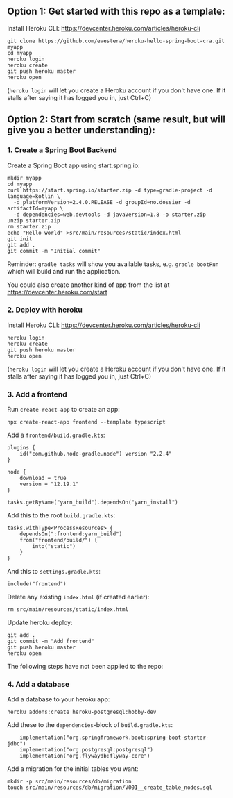 ## Option 1: Get started with this repo as a template:

Install Heroku CLI: https://devcenter.heroku.com/articles/heroku-cli

```
git clone https://github.com/evestera/heroku-hello-spring-boot-cra.git myapp
cd myapp
heroku login
heroku create
git push heroku master
heroku open
```

(`heroku login` will let you create a Heroku account if you don't have one.
If it stalls after saying it has logged you in, just Ctrl+C)


## Option 2: Start from scratch (same result, but will give you a better understanding):

### 1. Create a Spring Boot Backend

Create a Spring Boot app using start.spring.io:

```
mkdir myapp
cd myapp
curl https://start.spring.io/starter.zip -d type=gradle-project -d language=kotlin \
  -d platformVersion=2.4.0.RELEASE -d groupId=no.dossier -d artifactId=myapp \
  -d dependencies=web,devtools -d javaVersion=1.8 -o starter.zip
unzip starter.zip
rm starter.zip
echo "Hello world" >src/main/resources/static/index.html
git init
git add .
git commit -m "Initial commit"
```

Reminder: `gradle tasks` will show you available tasks, e.g. `gradle bootRun`
which will build and run the application.

You could also create another kind of app from the list at
https://devcenter.heroku.com/start

### 2. Deploy with heroku

Install Heroku CLI: https://devcenter.heroku.com/articles/heroku-cli

```
heroku login
heroku create
git push heroku master
heroku open
```

(`heroku login` will let you create a Heroku account if you don't have one.
If it stalls after saying it has logged you in, just Ctrl+C)

### 3. Add a frontend

Run `create-react-app` to create an app:

```
npx create-react-app frontend --template typescript
```

Add a `frontend/build.gradle.kts`:

```
plugins {
    id("com.github.node-gradle.node") version "2.2.4"
}

node {
    download = true
    version = "12.19.1"
}

tasks.getByName("yarn_build").dependsOn("yarn_install")
```

Add this to the root `build.gradle.kts`:

```
tasks.withType<ProcessResources> {
    dependsOn(":frontend:yarn_build")
    from("frontend/build/") {
        into("static")
    }
}
```

And this to `settings.gradle.kts`:

```
include("frontend")
```

Delete any existing `index.html` (if created earlier):

```
rm src/main/resources/static/index.html
```

Update heroku deploy:

```
git add .
git commit -m "Add frontend"
git push heroku master
heroku open
```

The following steps have not been applied to the repo:

### 4. Add a database

Add a database to your heroku app:

```
heroku addons:create heroku-postgresql:hobby-dev
```

Add these to the `dependencies`-block of `build.gradle.kts`:

```
    implementation("org.springframework.boot:spring-boot-starter-jdbc")
    implementation("org.postgresql:postgresql")
    implementation("org.flywaydb:flyway-core")
```

Add a migration for the initial tables you want:

```
mkdir -p src/main/resources/db/migration
touch src/main/resources/db/migration/V001__create_table_nodes.sql
```
